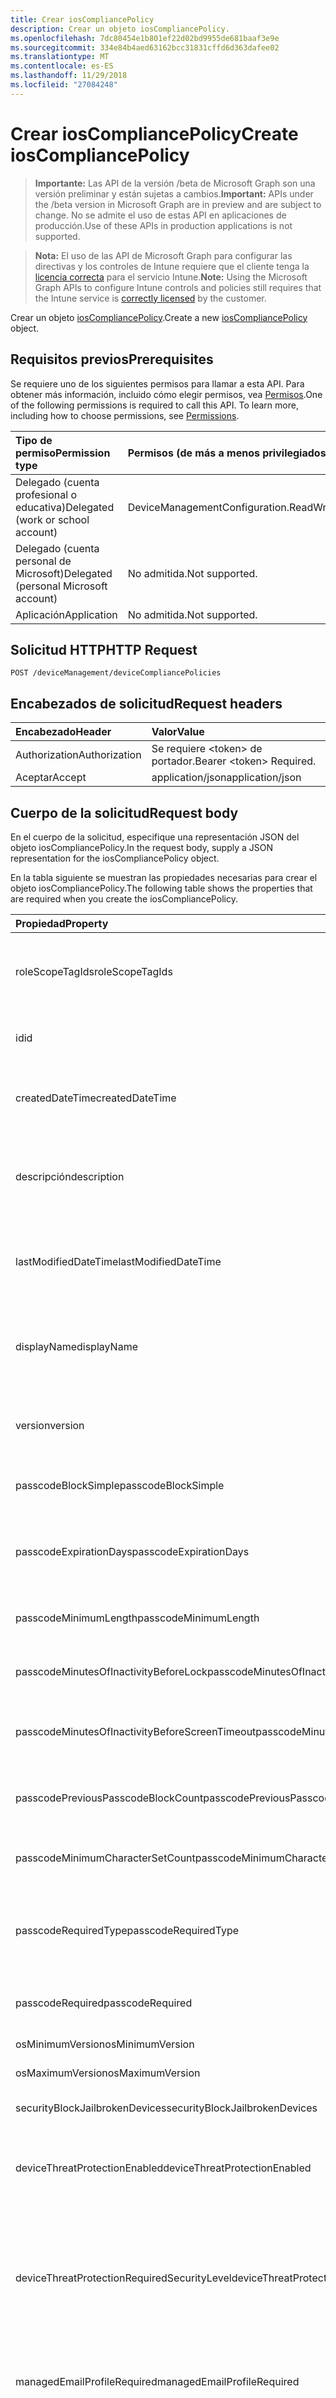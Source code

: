 ```yaml
---
title: Crear iosCompliancePolicy
description: Crear un objeto iosCompliancePolicy.
ms.openlocfilehash: 7dc80454e1b801ef22d02bd9955de681baaf3e9e
ms.sourcegitcommit: 334e84b4aed63162bcc31831cffd6d363dafee02
ms.translationtype: MT
ms.contentlocale: es-ES
ms.lasthandoff: 11/29/2018
ms.locfileid: "27084248"
---
```

# <a name="create-ioscompliancepolicy"></a><span data-ttu-id="bdd7c-103">Crear iosCompliancePolicy</span><span class="sxs-lookup"><span data-stu-id="bdd7c-103">Create iosCompliancePolicy</span></span>

> <span data-ttu-id="bdd7c-104">**Importante:** Las API de la versión /beta de Microsoft Graph son una versión preliminar y están sujetas a cambios.</span><span class="sxs-lookup"><span data-stu-id="bdd7c-104">**Important:** APIs under the /beta version in Microsoft Graph are in preview and are subject to change.</span></span> <span data-ttu-id="bdd7c-105">No se admite el uso de estas API en aplicaciones de producción.</span><span class="sxs-lookup"><span data-stu-id="bdd7c-105">Use of these APIs in production applications is not supported.</span></span>

> <span data-ttu-id="bdd7c-106">**Nota:** El uso de las API de Microsoft Graph para configurar las directivas y los controles de Intune requiere que el cliente tenga la [licencia correcta](https://go.microsoft.com/fwlink/?linkid=839381) para el servicio Intune.</span><span class="sxs-lookup"><span data-stu-id="bdd7c-106">**Note:** Using the Microsoft Graph APIs to configure Intune controls and policies still requires that the Intune service is [correctly licensed](https://go.microsoft.com/fwlink/?linkid=839381) by the customer.</span></span>

<span data-ttu-id="bdd7c-107">Crear un objeto [iosCompliancePolicy](../resources/intune-deviceconfig-ioscompliancepolicy.md).</span><span class="sxs-lookup"><span data-stu-id="bdd7c-107">Create a new [iosCompliancePolicy](../resources/intune-deviceconfig-ioscompliancepolicy.md) object.</span></span>
## <a name="prerequisites"></a><span data-ttu-id="bdd7c-108">Requisitos previos</span><span class="sxs-lookup"><span data-stu-id="bdd7c-108">Prerequisites</span></span>
<span data-ttu-id="bdd7c-p102">Se requiere uno de los siguientes permisos para llamar a esta API. Para obtener más información, incluido cómo elegir permisos, vea [Permisos](/graph/permissions-reference).</span><span class="sxs-lookup"><span data-stu-id="bdd7c-p102">One of the following permissions is required to call this API. To learn more, including how to choose permissions, see [Permissions](/graph/permissions-reference).</span></span>

|<span data-ttu-id="bdd7c-111">Tipo de permiso</span><span class="sxs-lookup"><span data-stu-id="bdd7c-111">Permission type</span></span>|<span data-ttu-id="bdd7c-112">Permisos (de más a menos privilegiados)</span><span class="sxs-lookup"><span data-stu-id="bdd7c-112">Permissions (from most to least privileged)</span></span>|
|:---|:---|
|<span data-ttu-id="bdd7c-113">Delegado (cuenta profesional o educativa)</span><span class="sxs-lookup"><span data-stu-id="bdd7c-113">Delegated (work or school account)</span></span>|<span data-ttu-id="bdd7c-114">DeviceManagementConfiguration.ReadWrite.All</span><span class="sxs-lookup"><span data-stu-id="bdd7c-114">DeviceManagementConfiguration.ReadWrite.All</span></span>|
|<span data-ttu-id="bdd7c-115">Delegado (cuenta personal de Microsoft)</span><span class="sxs-lookup"><span data-stu-id="bdd7c-115">Delegated (personal Microsoft account)</span></span>|<span data-ttu-id="bdd7c-116">No admitida.</span><span class="sxs-lookup"><span data-stu-id="bdd7c-116">Not supported.</span></span>|
|<span data-ttu-id="bdd7c-117">Aplicación</span><span class="sxs-lookup"><span data-stu-id="bdd7c-117">Application</span></span>|<span data-ttu-id="bdd7c-118">No admitida.</span><span class="sxs-lookup"><span data-stu-id="bdd7c-118">Not supported.</span></span>|

## <a name="http-request"></a><span data-ttu-id="bdd7c-119">Solicitud HTTP</span><span class="sxs-lookup"><span data-stu-id="bdd7c-119">HTTP Request</span></span>
<!-- {
  "blockType": "ignored"
}
-->
``` http
POST /deviceManagement/deviceCompliancePolicies
```

## <a name="request-headers"></a><span data-ttu-id="bdd7c-120">Encabezados de solicitud</span><span class="sxs-lookup"><span data-stu-id="bdd7c-120">Request headers</span></span>
|<span data-ttu-id="bdd7c-121">Encabezado</span><span class="sxs-lookup"><span data-stu-id="bdd7c-121">Header</span></span>|<span data-ttu-id="bdd7c-122">Valor</span><span class="sxs-lookup"><span data-stu-id="bdd7c-122">Value</span></span>|
|:---|:---|
|<span data-ttu-id="bdd7c-123">Authorization</span><span class="sxs-lookup"><span data-stu-id="bdd7c-123">Authorization</span></span>|<span data-ttu-id="bdd7c-124">Se requiere &lt;token&gt; de portador.</span><span class="sxs-lookup"><span data-stu-id="bdd7c-124">Bearer &lt;token&gt; Required.</span></span>|
|<span data-ttu-id="bdd7c-125">Aceptar</span><span class="sxs-lookup"><span data-stu-id="bdd7c-125">Accept</span></span>|<span data-ttu-id="bdd7c-126">application/json</span><span class="sxs-lookup"><span data-stu-id="bdd7c-126">application/json</span></span>|

## <a name="request-body"></a><span data-ttu-id="bdd7c-127">Cuerpo de la solicitud</span><span class="sxs-lookup"><span data-stu-id="bdd7c-127">Request body</span></span>
<span data-ttu-id="bdd7c-128">En el cuerpo de la solicitud, especifique una representación JSON del objeto iosCompliancePolicy.</span><span class="sxs-lookup"><span data-stu-id="bdd7c-128">In the request body, supply a JSON representation for the iosCompliancePolicy object.</span></span>

<span data-ttu-id="bdd7c-129">En la tabla siguiente se muestran las propiedades necesarias para crear el objeto iosCompliancePolicy.</span><span class="sxs-lookup"><span data-stu-id="bdd7c-129">The following table shows the properties that are required when you create the iosCompliancePolicy.</span></span>

|<span data-ttu-id="bdd7c-130">Propiedad</span><span class="sxs-lookup"><span data-stu-id="bdd7c-130">Property</span></span>|<span data-ttu-id="bdd7c-131">Tipo</span><span class="sxs-lookup"><span data-stu-id="bdd7c-131">Type</span></span>|<span data-ttu-id="bdd7c-132">Descripción</span><span class="sxs-lookup"><span data-stu-id="bdd7c-132">Description</span></span>|
|:---|:---|:---|
|<span data-ttu-id="bdd7c-133">roleScopeTagIds</span><span class="sxs-lookup"><span data-stu-id="bdd7c-133">roleScopeTagIds</span></span>|<span data-ttu-id="bdd7c-134">Colección String</span><span class="sxs-lookup"><span data-stu-id="bdd7c-134">String collection</span></span>|<span data-ttu-id="bdd7c-135">Lista de etiquetas de ámbito para esta instancia de entidad.</span><span class="sxs-lookup"><span data-stu-id="bdd7c-135">List of Scope Tags for this Entity instance.</span></span> <span data-ttu-id="bdd7c-136">Heredado de [deviceCompliancePolicy](../resources/intune-deviceconfig-devicecompliancepolicy.md).</span><span class="sxs-lookup"><span data-stu-id="bdd7c-136">Inherited from [deviceCompliancePolicy](../resources/intune-deviceconfig-devicecompliancepolicy.md)</span></span>|
|<span data-ttu-id="bdd7c-137">id</span><span class="sxs-lookup"><span data-stu-id="bdd7c-137">id</span></span>|<span data-ttu-id="bdd7c-138">String</span><span class="sxs-lookup"><span data-stu-id="bdd7c-138">String</span></span>|<span data-ttu-id="bdd7c-139">Clave de la entidad.</span><span class="sxs-lookup"><span data-stu-id="bdd7c-139">Key of the entity.</span></span> <span data-ttu-id="bdd7c-140">Heredado de [deviceCompliancePolicy](../resources/intune-deviceconfig-devicecompliancepolicy.md).</span><span class="sxs-lookup"><span data-stu-id="bdd7c-140">Inherited from [deviceCompliancePolicy](../resources/intune-deviceconfig-devicecompliancepolicy.md)</span></span>|
|<span data-ttu-id="bdd7c-141">createdDateTime</span><span class="sxs-lookup"><span data-stu-id="bdd7c-141">createdDateTime</span></span>|<span data-ttu-id="bdd7c-142">DateTimeOffset</span><span class="sxs-lookup"><span data-stu-id="bdd7c-142">DateTimeOffset</span></span>|<span data-ttu-id="bdd7c-143">Fecha y hora en la que se creó el objeto.</span><span class="sxs-lookup"><span data-stu-id="bdd7c-143">DateTime the object was created.</span></span> <span data-ttu-id="bdd7c-144">Heredado de [deviceCompliancePolicy](../resources/intune-deviceconfig-devicecompliancepolicy.md).</span><span class="sxs-lookup"><span data-stu-id="bdd7c-144">Inherited from [deviceCompliancePolicy](../resources/intune-deviceconfig-devicecompliancepolicy.md)</span></span>|
|<span data-ttu-id="bdd7c-145">descripción</span><span class="sxs-lookup"><span data-stu-id="bdd7c-145">description</span></span>|<span data-ttu-id="bdd7c-146">String</span><span class="sxs-lookup"><span data-stu-id="bdd7c-146">String</span></span>|<span data-ttu-id="bdd7c-147">Descripción proporcionada por el administrador de la configuración del dispositivo.</span><span class="sxs-lookup"><span data-stu-id="bdd7c-147">Admin provided description of the Device Configuration.</span></span> <span data-ttu-id="bdd7c-148">Heredado de [deviceCompliancePolicy](../resources/intune-deviceconfig-devicecompliancepolicy.md).</span><span class="sxs-lookup"><span data-stu-id="bdd7c-148">Inherited from [deviceCompliancePolicy](../resources/intune-deviceconfig-devicecompliancepolicy.md)</span></span>|
|<span data-ttu-id="bdd7c-149">lastModifiedDateTime</span><span class="sxs-lookup"><span data-stu-id="bdd7c-149">lastModifiedDateTime</span></span>|<span data-ttu-id="bdd7c-150">DateTimeOffset</span><span class="sxs-lookup"><span data-stu-id="bdd7c-150">DateTimeOffset</span></span>|<span data-ttu-id="bdd7c-151">Fecha y hora en la que se modificó el objeto por última vez.</span><span class="sxs-lookup"><span data-stu-id="bdd7c-151">DateTime the object was last modified.</span></span> <span data-ttu-id="bdd7c-152">Heredado de [deviceCompliancePolicy](../resources/intune-deviceconfig-devicecompliancepolicy.md).</span><span class="sxs-lookup"><span data-stu-id="bdd7c-152">Inherited from [deviceCompliancePolicy](../resources/intune-deviceconfig-devicecompliancepolicy.md)</span></span>|
|<span data-ttu-id="bdd7c-153">displayName</span><span class="sxs-lookup"><span data-stu-id="bdd7c-153">displayName</span></span>|<span data-ttu-id="bdd7c-154">String</span><span class="sxs-lookup"><span data-stu-id="bdd7c-154">String</span></span>|<span data-ttu-id="bdd7c-155">Nombre proporcionado por el administrador de la configuración del dispositivo.</span><span class="sxs-lookup"><span data-stu-id="bdd7c-155">Admin provided name of the device configuration.</span></span> <span data-ttu-id="bdd7c-156">Heredado de [deviceCompliancePolicy](../resources/intune-deviceconfig-devicecompliancepolicy.md).</span><span class="sxs-lookup"><span data-stu-id="bdd7c-156">Inherited from [deviceCompliancePolicy](../resources/intune-deviceconfig-devicecompliancepolicy.md)</span></span>|
|<span data-ttu-id="bdd7c-157">version</span><span class="sxs-lookup"><span data-stu-id="bdd7c-157">version</span></span>|<span data-ttu-id="bdd7c-158">Int32</span><span class="sxs-lookup"><span data-stu-id="bdd7c-158">Int32</span></span>|<span data-ttu-id="bdd7c-159">Versión de la configuración del dispositivo.</span><span class="sxs-lookup"><span data-stu-id="bdd7c-159">Version of the device configuration.</span></span> <span data-ttu-id="bdd7c-160">Heredado de [deviceCompliancePolicy](../resources/intune-deviceconfig-devicecompliancepolicy.md).</span><span class="sxs-lookup"><span data-stu-id="bdd7c-160">Inherited from [deviceCompliancePolicy](../resources/intune-deviceconfig-devicecompliancepolicy.md)</span></span>|
|<span data-ttu-id="bdd7c-161">passcodeBlockSimple</span><span class="sxs-lookup"><span data-stu-id="bdd7c-161">passcodeBlockSimple</span></span>|<span data-ttu-id="bdd7c-162">Booleano</span><span class="sxs-lookup"><span data-stu-id="bdd7c-162">Boolean</span></span>|<span data-ttu-id="bdd7c-163">Indica si se van a bloquear los códigos de acceso simples.</span><span class="sxs-lookup"><span data-stu-id="bdd7c-163">Indicates whether or not to block simple passcodes.</span></span>|
|<span data-ttu-id="bdd7c-164">passcodeExpirationDays</span><span class="sxs-lookup"><span data-stu-id="bdd7c-164">passcodeExpirationDays</span></span>|<span data-ttu-id="bdd7c-165">Int32</span><span class="sxs-lookup"><span data-stu-id="bdd7c-165">Int32</span></span>|<span data-ttu-id="bdd7c-166">Número de días antes de que expire el código de acceso.</span><span class="sxs-lookup"><span data-stu-id="bdd7c-166">Number of days before the passcode expires.</span></span> <span data-ttu-id="bdd7c-167">Valores válidos de 1 a 65535</span><span class="sxs-lookup"><span data-stu-id="bdd7c-167">Valid values 1 to 65535</span></span>|
|<span data-ttu-id="bdd7c-168">passcodeMinimumLength</span><span class="sxs-lookup"><span data-stu-id="bdd7c-168">passcodeMinimumLength</span></span>|<span data-ttu-id="bdd7c-169">Int32</span><span class="sxs-lookup"><span data-stu-id="bdd7c-169">Int32</span></span>|<span data-ttu-id="bdd7c-170">Longitud mínima de los códigos de acceso.</span><span class="sxs-lookup"><span data-stu-id="bdd7c-170">Minimum length of passcode.</span></span> <span data-ttu-id="bdd7c-171">Valores válidos de 4 a 14</span><span class="sxs-lookup"><span data-stu-id="bdd7c-171">Valid values 4 to 14</span></span>|
|<span data-ttu-id="bdd7c-172">passcodeMinutesOfInactivityBeforeLock</span><span class="sxs-lookup"><span data-stu-id="bdd7c-172">passcodeMinutesOfInactivityBeforeLock</span></span>|<span data-ttu-id="bdd7c-173">Int32</span><span class="sxs-lookup"><span data-stu-id="bdd7c-173">Int32</span></span>|<span data-ttu-id="bdd7c-174">Minutos de inactividad antes de que sea necesario un código de acceso.</span><span class="sxs-lookup"><span data-stu-id="bdd7c-174">Minutes of inactivity before a passcode is required.</span></span>|
|<span data-ttu-id="bdd7c-175">passcodeMinutesOfInactivityBeforeScreenTimeout</span><span class="sxs-lookup"><span data-stu-id="bdd7c-175">passcodeMinutesOfInactivityBeforeScreenTimeout</span></span>|<span data-ttu-id="bdd7c-176">Int32</span><span class="sxs-lookup"><span data-stu-id="bdd7c-176">Int32</span></span>|<span data-ttu-id="bdd7c-177">Minutos de inactividad antes de que se agote el tiempo de espera de la pantalla.</span><span class="sxs-lookup"><span data-stu-id="bdd7c-177">Minutes of inactivity before the screen times out.</span></span>|
|<span data-ttu-id="bdd7c-178">passcodePreviousPasscodeBlockCount</span><span class="sxs-lookup"><span data-stu-id="bdd7c-178">passcodePreviousPasscodeBlockCount</span></span>|<span data-ttu-id="bdd7c-179">Int32</span><span class="sxs-lookup"><span data-stu-id="bdd7c-179">Int32</span></span>|<span data-ttu-id="bdd7c-180">Número de códigos de acceso anteriores que bloquear.</span><span class="sxs-lookup"><span data-stu-id="bdd7c-180">Number of previous passcodes to block.</span></span> <span data-ttu-id="bdd7c-181">Valores válidos de 1 a 24.</span><span class="sxs-lookup"><span data-stu-id="bdd7c-181">Valid values 1 to 24</span></span>|
|<span data-ttu-id="bdd7c-182">passcodeMinimumCharacterSetCount</span><span class="sxs-lookup"><span data-stu-id="bdd7c-182">passcodeMinimumCharacterSetCount</span></span>|<span data-ttu-id="bdd7c-183">Int32</span><span class="sxs-lookup"><span data-stu-id="bdd7c-183">Int32</span></span>|<span data-ttu-id="bdd7c-184">Número de juegos de caracteres necesarios en la contraseña.</span><span class="sxs-lookup"><span data-stu-id="bdd7c-184">The number of character sets required in the password.</span></span>|
|<span data-ttu-id="bdd7c-185">passcodeRequiredType</span><span class="sxs-lookup"><span data-stu-id="bdd7c-185">passcodeRequiredType</span></span>|[<span data-ttu-id="bdd7c-186">requiredPasswordType</span><span class="sxs-lookup"><span data-stu-id="bdd7c-186">requiredPasswordType</span></span>](../resources/intune-deviceconfig-requiredpasswordtype.md)|<span data-ttu-id="bdd7c-187">Tipo de código de acceso necesario.</span><span class="sxs-lookup"><span data-stu-id="bdd7c-187">The required passcode type.</span></span> <span data-ttu-id="bdd7c-188">Los valores posibles son: `deviceDefault`, `alphanumeric` y `numeric`.</span><span class="sxs-lookup"><span data-stu-id="bdd7c-188">Possible values are: `deviceDefault`, `alphanumeric`, `numeric`.</span></span>|
|<span data-ttu-id="bdd7c-189">passcodeRequired</span><span class="sxs-lookup"><span data-stu-id="bdd7c-189">passcodeRequired</span></span>|<span data-ttu-id="bdd7c-190">Booleano</span><span class="sxs-lookup"><span data-stu-id="bdd7c-190">Boolean</span></span>|<span data-ttu-id="bdd7c-191">Indica si se va a requerir un código de acceso.</span><span class="sxs-lookup"><span data-stu-id="bdd7c-191">Indicates whether or not to require a passcode.</span></span>|
|<span data-ttu-id="bdd7c-192">osMinimumVersion</span><span class="sxs-lookup"><span data-stu-id="bdd7c-192">osMinimumVersion</span></span>|<span data-ttu-id="bdd7c-193">String</span><span class="sxs-lookup"><span data-stu-id="bdd7c-193">String</span></span>|<span data-ttu-id="bdd7c-194">Versión mínima de iOS.</span><span class="sxs-lookup"><span data-stu-id="bdd7c-194">Minimum IOS version.</span></span>|
|<span data-ttu-id="bdd7c-195">osMaximumVersion</span><span class="sxs-lookup"><span data-stu-id="bdd7c-195">osMaximumVersion</span></span>|<span data-ttu-id="bdd7c-196">String</span><span class="sxs-lookup"><span data-stu-id="bdd7c-196">String</span></span>|<span data-ttu-id="bdd7c-197">Versión máxima de iOS.</span><span class="sxs-lookup"><span data-stu-id="bdd7c-197">Maximum IOS version.</span></span>|
|<span data-ttu-id="bdd7c-198">securityBlockJailbrokenDevices</span><span class="sxs-lookup"><span data-stu-id="bdd7c-198">securityBlockJailbrokenDevices</span></span>|<span data-ttu-id="bdd7c-199">Booleano</span><span class="sxs-lookup"><span data-stu-id="bdd7c-199">Boolean</span></span>|<span data-ttu-id="bdd7c-200">No pueden usarse dispositivos con jailbreak o rooting.</span><span class="sxs-lookup"><span data-stu-id="bdd7c-200">Devices must not be jailbroken or rooted.</span></span>|
|<span data-ttu-id="bdd7c-201">deviceThreatProtectionEnabled</span><span class="sxs-lookup"><span data-stu-id="bdd7c-201">deviceThreatProtectionEnabled</span></span>|<span data-ttu-id="bdd7c-202">Booleano</span><span class="sxs-lookup"><span data-stu-id="bdd7c-202">Boolean</span></span>|<span data-ttu-id="bdd7c-203">Requiere que los dispositivos hayan habilitado la protección contra amenazas de dispositivo.</span><span class="sxs-lookup"><span data-stu-id="bdd7c-203">Require that devices have enabled device threat protection .</span></span>|
|<span data-ttu-id="bdd7c-204">deviceThreatProtectionRequiredSecurityLevel</span><span class="sxs-lookup"><span data-stu-id="bdd7c-204">deviceThreatProtectionRequiredSecurityLevel</span></span>|[<span data-ttu-id="bdd7c-205">deviceThreatProtectionLevel</span><span class="sxs-lookup"><span data-stu-id="bdd7c-205">deviceThreatProtectionLevel</span></span>](../resources/intune-deviceconfig-devicethreatprotectionlevel.md)|<span data-ttu-id="bdd7c-206">Exigir que el nivel de riesgo mínimo de Mobile Threat Protection informe del no cumplimiento.</span><span class="sxs-lookup"><span data-stu-id="bdd7c-206">Require Mobile Threat Protection minimum risk level to report noncompliance.</span></span> <span data-ttu-id="bdd7c-207">Los valores posibles son: `unavailable`, `secured`, `low`, `medium`, `high` y `notSet`.</span><span class="sxs-lookup"><span data-stu-id="bdd7c-207">Possible values are: `unavailable`, `secured`, `low`, `medium`, `high`, `notSet`.</span></span>|
|<span data-ttu-id="bdd7c-208">managedEmailProfileRequired</span><span class="sxs-lookup"><span data-stu-id="bdd7c-208">managedEmailProfileRequired</span></span>|<span data-ttu-id="bdd7c-209">Booleano</span><span class="sxs-lookup"><span data-stu-id="bdd7c-209">Boolean</span></span>|<span data-ttu-id="bdd7c-210">Indica si se va a requerir un perfil de correo electrónico administrado.</span><span class="sxs-lookup"><span data-stu-id="bdd7c-210">Indicates whether or not to require a managed email profile.</span></span>|
|<span data-ttu-id="bdd7c-211">restrictedApps</span><span class="sxs-lookup"><span data-stu-id="bdd7c-211">restrictedApps</span></span>|<span data-ttu-id="bdd7c-212">Colección [appListItem](../resources/intune-deviceconfig-applistitem.md)</span><span class="sxs-lookup"><span data-stu-id="bdd7c-212">[appListItem](../resources/intune-deviceconfig-applistitem.md) collection</span></span>|<span data-ttu-id="bdd7c-213">Requiere que el dispositivo no contar con las aplicaciones especificadas instaladas.</span><span class="sxs-lookup"><span data-stu-id="bdd7c-213">Require the device to not have the specified apps installed.</span></span> <span data-ttu-id="bdd7c-214">Esta colección puede contener un máximo de 10 000 elementos.</span><span class="sxs-lookup"><span data-stu-id="bdd7c-214">This collection can contain a maximum of 10000 elements.</span></span>|



## <a name="response"></a><span data-ttu-id="bdd7c-215">Respuesta</span><span class="sxs-lookup"><span data-stu-id="bdd7c-215">Response</span></span>
<span data-ttu-id="bdd7c-216">Si se ejecuta correctamente, este método devuelve un código de respuesta `201 Created` y un objeto [iosCompliancePolicy](../resources/intune-deviceconfig-ioscompliancepolicy.md) en el cuerpo de la respuesta.</span><span class="sxs-lookup"><span data-stu-id="bdd7c-216">If successful, this method returns a `201 Created` response code and a [iosCompliancePolicy](../resources/intune-deviceconfig-ioscompliancepolicy.md) object in the response body.</span></span>

## <a name="example"></a><span data-ttu-id="bdd7c-217">Ejemplo</span><span class="sxs-lookup"><span data-stu-id="bdd7c-217">Example</span></span>
### <a name="request"></a><span data-ttu-id="bdd7c-218">Solicitud</span><span class="sxs-lookup"><span data-stu-id="bdd7c-218">Request</span></span>
<span data-ttu-id="bdd7c-219">Aquí tiene un ejemplo de la solicitud.</span><span class="sxs-lookup"><span data-stu-id="bdd7c-219">Here is an example of the request.</span></span>
``` http
POST https://graph.microsoft.com/beta/deviceManagement/deviceCompliancePolicies
Content-type: application/json
Content-length: 1181

{
  "@odata.type": "#microsoft.graph.iosCompliancePolicy",
  "roleScopeTagIds": [
    "Role Scope Tag Ids value"
  ],
  "description": "Description value",
  "lastModifiedDateTime": "2017-01-01T00:00:35.1329464-08:00",
  "displayName": "Display Name value",
  "version": 7,
  "passcodeBlockSimple": true,
  "passcodeExpirationDays": 6,
  "passcodeMinimumLength": 5,
  "passcodeMinutesOfInactivityBeforeLock": 5,
  "passcodeMinutesOfInactivityBeforeScreenTimeout": 14,
  "passcodePreviousPasscodeBlockCount": 2,
  "passcodeMinimumCharacterSetCount": 0,
  "passcodeRequiredType": "alphanumeric",
  "passcodeRequired": true,
  "osMinimumVersion": "Os Minimum Version value",
  "osMaximumVersion": "Os Maximum Version value",
  "securityBlockJailbrokenDevices": true,
  "deviceThreatProtectionEnabled": true,
  "deviceThreatProtectionRequiredSecurityLevel": "secured",
  "managedEmailProfileRequired": true,
  "restrictedApps": [
    {
      "@odata.type": "microsoft.graph.appListItem",
      "name": "Name value",
      "publisher": "Publisher value",
      "appStoreUrl": "https://example.com/appStoreUrl/",
      "appId": "App Id value"
    }
  ]
}
```

### <a name="response"></a><span data-ttu-id="bdd7c-220">Respuesta</span><span class="sxs-lookup"><span data-stu-id="bdd7c-220">Response</span></span>
<span data-ttu-id="bdd7c-p116">Aquí tiene un ejemplo de la respuesta. Nota: Puede que el objeto de respuesta que aparece aquí se trunque para abreviar. Todas las propiedades se devolverán de una llamada real.</span><span class="sxs-lookup"><span data-stu-id="bdd7c-p116">Here is an example of the response. Note: The response object shown here may be truncated for brevity. All of the properties will be returned from an actual call.</span></span>
``` http
HTTP/1.1 201 Created
Content-Type: application/json
Content-Length: 1289

{
  "@odata.type": "#microsoft.graph.iosCompliancePolicy",
  "roleScopeTagIds": [
    "Role Scope Tag Ids value"
  ],
  "id": "4f501351-1351-4f50-5113-504f5113504f",
  "createdDateTime": "2017-01-01T00:02:43.5775965-08:00",
  "description": "Description value",
  "lastModifiedDateTime": "2017-01-01T00:00:35.1329464-08:00",
  "displayName": "Display Name value",
  "version": 7,
  "passcodeBlockSimple": true,
  "passcodeExpirationDays": 6,
  "passcodeMinimumLength": 5,
  "passcodeMinutesOfInactivityBeforeLock": 5,
  "passcodeMinutesOfInactivityBeforeScreenTimeout": 14,
  "passcodePreviousPasscodeBlockCount": 2,
  "passcodeMinimumCharacterSetCount": 0,
  "passcodeRequiredType": "alphanumeric",
  "passcodeRequired": true,
  "osMinimumVersion": "Os Minimum Version value",
  "osMaximumVersion": "Os Maximum Version value",
  "securityBlockJailbrokenDevices": true,
  "deviceThreatProtectionEnabled": true,
  "deviceThreatProtectionRequiredSecurityLevel": "secured",
  "managedEmailProfileRequired": true,
  "restrictedApps": [
    {
      "@odata.type": "microsoft.graph.appListItem",
      "name": "Name value",
      "publisher": "Publisher value",
      "appStoreUrl": "https://example.com/appStoreUrl/",
      "appId": "App Id value"
    }
  ]
}
```





